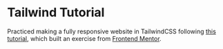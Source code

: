 # Tailwind Tutorial
Practiced making a fully responsive website in TailwindCSS following [this tutorial](https://www.youtube.com/watch?v=dFgzHOX84xQ), which built an exercise from [Frontend Mentor](https://www.frontendmentor.io/challenges/manage-landing-page-SLXqC6P5).
